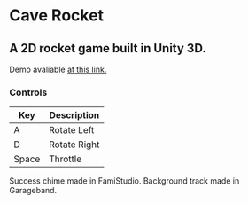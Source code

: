 # Cave Rocket
## A 2D rocket game built in Unity 3D.


Demo avaliable [at this link.](https://simmer.io/@jacobbathan/caverocket)


### Controls
| Key      | Description |
| ----------- | ----------- |
| A      | Rotate Left       |
| D   | Rotate Right        |
| Space   | Throttle        |

Success chime made in FamiStudio. 
Background track made in Garageband. 
